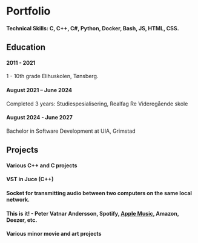 # Portfolio

#### Technical Skills: C, C++, C#, Python, Docker, Bash, JS, HTML, CSS.


## Education
#### 2011 - 2021
1 - 10th grade Elihuskolen, Tønsberg. 

#### August 2021 – June 2024  
Completed 3 years: Studiespesialisering, Realfag Re Videregående skole  

#### August 2024 - June 2027
Bachelor in Software Development at UIA, Grimstad


## Projects
#### Various C++ and C projects
#### VST in Juce (C++)
#### Socket for transmitting audio between two computers on the same local network.
#### This is it! - Peter Vatnar Andersson, Spotify, [Apple Music](https://music.apple.com/in/album/this-is-it-single/1699318098), Amazon, Deezer, etc. 
#### Various minor movie and art projects
